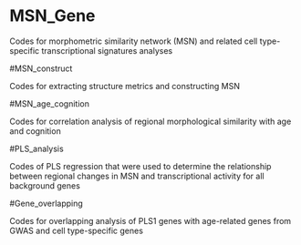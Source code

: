 # MSN_Gene
Codes for morphometric similarity network (MSN) and related cell type-specific transcriptional signatures analyses

#MSN_construct

Codes for extracting structure metrics and constructing MSN 

#MSN_age_cognition

Codes for correlation analysis of regional morphological similarity with age and cognition

#PLS_analysis

Codes of PLS regression that were used to determine the relationship between regional changes in MSN and transcriptional activity for all background genes

#Gene_overlapping

Codes for overlapping analysis of PLS1 genes with age-related genes from GWAS and cell type-specific genes



